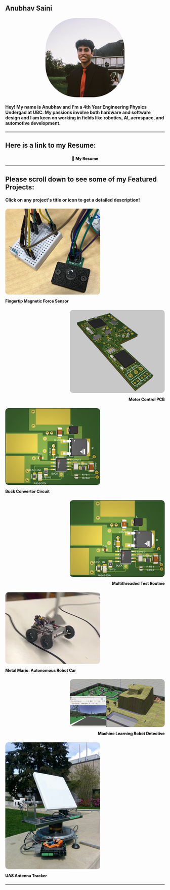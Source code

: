 ## Anubhav Saini

<div style="text-align: center;">
  <img src="docs/assets/ProfilePic1.png" alt="My Photo" style="border-radius: 40%; width: 250px; height: 250px;">
</div>


#### Hey! My name is Anubhav and I'm a **4th Year Engineering Physics Undergad** at UBC. My passions involve both hardware and software design and I am keen on working in fields like robotics, AI, aerospace, and automotive development.

---
## Here is a link to my Resume:
<div style="text-align: center; margin-top: 20px;">
  <a href="docs/assets/Resume - Anubhav Saini.pdf" target="_blank" style="color: black; text-decoration: none; font-size: 0.9em;">
    📄 <strong> My Resume</strong>
  </a>
</div>

___

## Please scroll down to see some of my Featured Projects:

#### Click on any project's title or icon to get a detailed description!

<div style="text-align: left; margin-bottom: 20px;">
  <a href="/SarcoSensor/" style="text-decoration: none; color: black;">
    <img src="docs/assets/force sensor4.png" alt="Fingertip Magnetic Force Sensor" style="color:black; width: 300px; border-radius: 10px; margin-bottom: 10px;">
    <h3 style="color:black; margin: 0; font-size:0.9em">Fingertip Magnetic Force Sensor</h3>
  </a>
</div>


<div style="text-align: right; margin-bottom: 20px;">
  <a href="/SarcoPCB/" style="text-decoration: none; color: black;">
    <img src="docs/assets/MotorControlPCB.png" alt="Motor Control PCB" style="color:black; width: 300px; border-radius: 10px; margin-bottom: 10px;">
    <h3 style="color:black; margin: 0; font-size:0.9em">Motor Control PCB</h3>
  </a>
</div>


<div style="text-align: left; margin-bottom: 20px;">
  <a href="/UasBuckConvertor/" style="text-decoration: none; color: black;">
    <img src="docs/assets/UASBuck.png" alt="Buck Convertor Circuit" style="color:black; width: 300px; border-radius: 10px; margin-bottom: 10px;">
    <h3 style="color:black; margin: 0; font-size:0.9em">Buck Convertor Circuit</h3>
  </a>
</div>

<div style="text-align: right; margin-bottom: 20px;">
  <a href="/MicrochipMultithread/" style="text-decoration: none; color: black;">
    <img src="docs/assets/UASBuck.png" alt="Buck Convertor Circuit" style="color:black; width: 300px; border-radius: 10px; margin-bottom: 10px;">
    <h3 style="color:black; margin: 0; font-size:0.9em">Multithreaded Test Routine</h3>
  </a>
</div>


<div style="text-align: left; margin-bottom: 20px;">
  <a href="/MetalMario/" style="text-decoration: none; color: black;">
    <img src="docs/assets/MarioKart.png" alt="Metal Mario: Autonomous Robot Car" style="color:black; width: 300px; border-radius: 10px; margin-bottom: 10px;">
    <h3 style="color:black; margin: 0; font-size:0.9em">Metal Mario: Autonomous Robot Car</h3>
  </a>
</div>


<div style="text-align: right; margin-bottom: 20px;">
  <a href="/MLrobot/" style="text-decoration: none; color: black;">
    <img src="docs/assets/MLRobot.png" alt="Machine Learning Robot Detective" style="color:black; width: 300px; border-radius: 10px; margin-bottom: 10px;">
    <h3 style="color:black; margin: 0; font-size:0.9em">Machine Learning Robot Detective</h3>
  </a>
</div>


<div style="text-align: left; margin-bottom: 20px;">
  <a href="/UASantenna/" style="text-decoration: none; color: black;">
    <img src="docs/assets/UasAntenna.png" alt="UAS Antenna Tracker" style="color:black; width: 300px; border-radius: 10px; margin-bottom: 10px;">
    <h3 style="color:black; margin: 0; font-size:0.9em">UAS Antenna Tracker</h3>
  </a>
</div>



---
